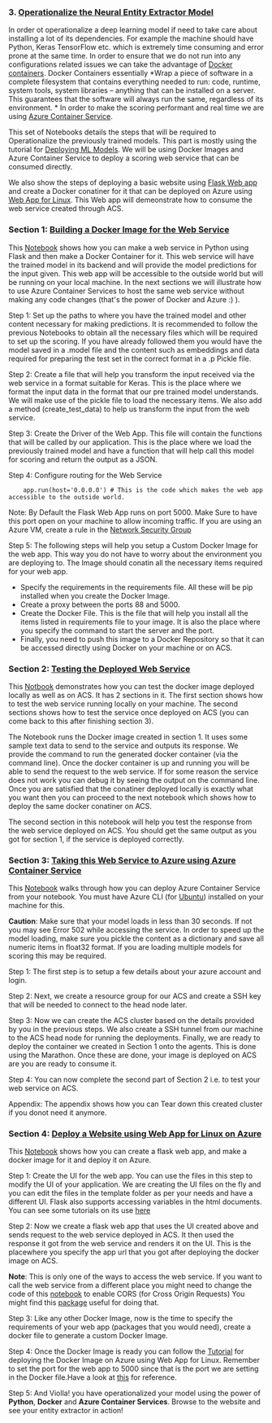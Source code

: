 ### 3. [Operationalize the Neural Entity Extractor Model](score.py)

In order ot operationalize a deep learning model if need to take care about installing a lot of its dependencies. For example the machine should have Python, Keras TensorFlow etc. which is extremely time consuming
and error prone at the same time. In order to ensure that we do not run into any configurations related issues we can take the advantage of [Docker containers](https://blogs.msdn.microsoft.com/uk_faculty_connection/2016/09/23/getting-started-with-docker-and-container-services/).
Docker Containers essentially *Wrap a piece of software in a complete filesystem that contains everything needed to run: code, runtime, system tools, system libraries – anything that can be installed on a server. This guarantees that the software will always run the same, regardless of its environment. *
In order to make the scoring performant and real time we are using [Azure Container Service](https://docs.microsoft.com/en-us/azure/container-service/dcos-swarm/).

This set of Notebooks details the steps that will be required to Operationalize the previously trained models. This part is mostly using the tutorial for [Deploying ML Models](https://gallery.cortanaintelligence.com/Tutorial/Deploy-CNTK-model-to-ACS).
We will be using Docker Images and Azure Container Service to deploy a scoring web service that can be consumed directly. 

We also show the steps of deploying a basic website using [Flask Web app](https://docs.microsoft.com/en-us/azure/app-service-web/web-sites-python-create-deploy-flask-app) 
and create a Docker conatiner for it that can be deployed on Azure using [Web App for Linux](https://docs.microsoft.com/en-us/azure/app-service-web/app-service-linux-intro). This Web app will demeonstrate how to consume the web service created through ACS.


### Section 1: [Building a Docker Image for the Web Service](5_Build_Image.ipynb)
This [Notebook](5_Build_Image.ipynb) shows how you can make a web service in Python using Flask and then make a Docker Container for it. This web service will have the trained model in its backend and will provide the model predictions for the input given. This web app will be
accessible to the outside world but will be running on your local machine. In the next sections we will illustrate how to use Azure Container Services to host the same web service without making any code changes (that's the power of Docker and Azure :) ).

Step 1: Set up the paths to where you have the trained model and other content necessary for making predictions. It is recommended to follow the previous Notebooks to obtain all the necessary files which will be 
required to set up the scoring. If you have already followed them you would have the model saved in a .model file and the content such as embeddings and data required for preparing the test set in the correct format in a 
.p Pickle file. 

Step 2: Create a file that will help you transform the input received via the web service in a format suitable for Keras. This is the place where we format the input data in the format that our pre trained model
understands. We will make use of the pickle file to load the necessary items. We also add a method (create_test_data) to help us transform the input from the web service.

Step 3: Create the Driver of the Web App. This file will contain the functions that will be called by our application. This is the place where we load the previously trained model and have a function that will help 
call this model for scoring and return the output as a JSON.

Step 4: Configure routing for the Web Service

        app.run(host='0.0.0.0') # This is the code which makes the web app accessible to the outside world.
        
Note: By Default the Flask Web App runs on port 5000. Make Sure to have this port open on your machine to allow incoming traffic. If you are using an Azure VM, create a rule in the 
[Network Security Group](https://docs.microsoft.com/en-us/azure/virtual-machines/windows/nsg-quickstart-portal)

Step 5: The following steps will help you setup a Custom Docker Image for the web app. This way you do not have to worry about the environment you are deploying to. 
The Image should conatin all the necessary items required for your web app.

- Specify the requirements in the requirements file. All these will be pip installed when you create the Docker Image.
- Create a proxy between the ports 88 and 5000. 
- Create the Docker File. This is the file that will help you install all the items listed in requirements file to your image. It is also the place where you specify the command to start the server and the port.
- Finally, you need to push this image to a Docker Repository so that it can be accessed directly using Docker on your machine or on ACS.


### Section 2: [Testing the Deployed Web Service](6_Test_Image.ipynb)
This [Notbook](6_Test_Image.ipynb) demonstrates how you can test the docker image deployed locally as well as on ACS.
It has 2 sections in it. The first section shows how to test the web service running locally on your machine. The second sections shows how to test the service once deployed on ACS (you can come back to this after finishing section 3).

The Notebook runs the Docker image created in section 1. It uses some sample text data to send to the service and outputs its response. We provide the command to run the generated docker container (via the command line). Once the docker container is up and running you will be able to send the request to the web service. If for some reason the 
service does not work you can debug it by seeing the output on the command line. Once you are satisfied that the conatiner deployed locally is exactly what you want then you can proceed to the next notebook which shows
how to deploy the same docker conatiner on ACS. 

The second section in this notebook will help you test the response from the web service deployed on ACS. You should get the same output as you got for section 1, if the service is deployed correctly.

### Section 3: [Taking this Web Service to Azure using Azure Container Service](7_Deploy_on_ACS.ipynb)
This [Notebook](7_Deploy_on_ACS.ipynb) walks through how you can deploy Azure Container Service from your notebook. 
You must have Azure CLI (for [Ubuntu](https://docs.microsoft.com/en-us/cli/azure/install-azure-cli#apt-get-for-debianubuntu)) installed on your machine for this.

**Caution**: Make sure that your model loads in less than 30 seconds. If not you may see Error 502 while accessing the service. In order to speed up the model loading, make sure you pickle the content as a dictionary 
and save all numeric items in float32 format. If you are loading multiple models for scoring this may be required.

Step 1: The first step is to setup a few details about your azure account and login.

Step 2: Next, we create a resource group for our ACS and create a SSH key that will be needed to connect to the head node later.

Step 3: Now we can create the ACS cluster based on the details provided by you in the previous steps. We also create a SSH tunnel from our machine to the ACS head node for running the deployments. 
Finally, we are ready to deploy the container we created in Section 1 onto the agents. This is done using the Marathon. Once these are done, your image is deployed on ACS are you are ready to consume it.

Step 4: You can now complete the second part of Section 2 i.e. to test your web service on ACS.

Appendix: The appendix shows how you can Tear down this created cluster if you donot need it anymore.


### Section 4: [Deploy a Website using Web App for Linux on Azure](8_Build_Website.ipynb) 
This [Notebook](8_Build_Website.ipynb) shows how you can create a flask web app, and make a docker image for it and deploy it on Azure.

Step 1: Create the UI for the web app. You can use the files in this step to modify the UI of your application. We are creating the UI files on the fly and you can edit the files in the template folder as per your
needs and have a different UI. Flask also supports accessing variables in the html documents. You can see some tutorials on its use [here](http://flask.pocoo.org/docs/0.12/tutorial/) 

Step 2: Now we create a flask web app that uses the UI created above and sends request to the web service deployed in ACS. It then used the response it got from the web service and renders it on the UI. 
This is the placewhere you specify the app url that you got after deploying the docker image on ACS. 

**Note**: This is only one of the ways to access the web service. If you want to call the web service from a different place you might need to change the code of this [notebook](5_Build_Image.ipynb) to enable CORS (for Cross Origin Requests)
You might find this [package](https://pypi.python.org/pypi/Flask-Cors) useful for doing that.

Step 3: Like any other Docker Image, now is the time to specify the requirements of your web app (packages that you would need), create a docker file to generate a custom Docker Image.

Step 4: Once the Docker Image is ready you can follow  the [Tutorial](https://docs.microsoft.com/en-us/azure/app-service-web/app-service-linux-using-custom-docker-image#how-to-set-a-custom-docker-image-for-a-web-app)
for deploying the Docker Image on Azure using Web App for Linux. Remember to set the port for the web app to 5000 since that is the port we are setting in the Docker file.Have a look at 
[this](https://docs.microsoft.com/en-us/azure/app-service-web/app-service-linux-using-custom-docker-image#how-to-set-the-port-used-by-your-docker-image) for reference.

Step 5: And Violla! you have operationalized your model using the power of **Python**,  **Docker** and **Azure Container Services**. Browse to the website and see your entity extractor in action!


